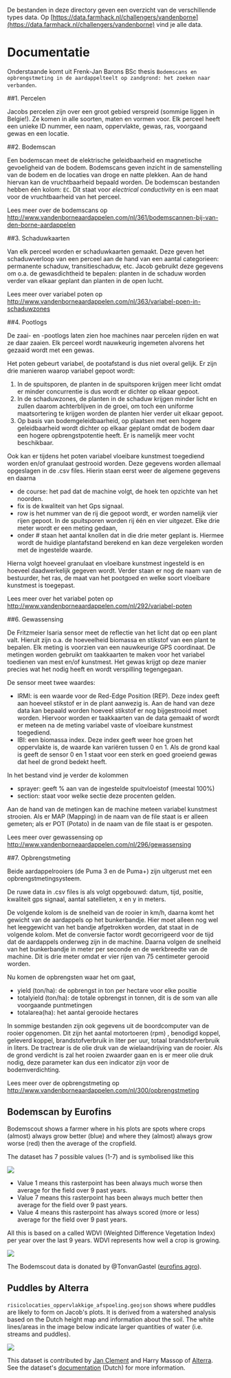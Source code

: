 De bestanden in deze directory geven een overzicht van de verschillende types data. Op [https://data.farmhack.nl/challengers/vandenborne](https://data.farmhack.nl/challengers/vandenborne) vind je alle data.

# Documentatie

Onderstaande komt uit Frenk-Jan Barons BSc thesis `Bodemscans en opbrengstmeting in de aardappelteelt op zandgrond: het zoeken naar verbanden`.

##1. Percelen

Jacobs percelen zijn over een groot gebied verspreid (sommige liggen in Belgie!). Ze komen in alle soorten, maten en vormen voor. Elk perceel heeft een unieke ID nummer, een naam, oppervlakte, gewas, ras, voorgaand gewas en een locatie.

##2. Bodemscan

Een bodemscan meet de elektrische geleidbaarheid en magnetische gevoeligheid van de bodem. Bodemscans geven inzicht in de samenstelling van de bodem en de locaties van droge en natte plekken. Aan de hand hiervan kan de vruchtbaarheid bepaald worden. De bodemscan bestanden hebben één kolom: `EC`. Dit staat voor _electrical conductivity_ en is een maat voor de vruchtbaarheid van het perceel.

Lees meer over de bodemscans op http://www.vandenborneaardappelen.com/nl/361/bodemscannen-bij-van-den-borne-aardappelen

##3. Schaduwkaarten

Van elk perceel worden er schaduwkaarten gemaakt. Deze geven het schaduwverloop van een perceel aan de hand van een aantal categorieen: permanente schaduw, transitieschaduw, etc. Jacob gebruikt deze gegevens om o.a. de gewasdichtheid te bepalen: planten in de schaduw worden verder van elkaar geplant dan planten in de open lucht. 

Lees meer over variabel poten op http://www.vandenborneaardappelen.com/nl/363/variabel-poen-in-schaduwzones

##4. Pootlogs

De zaai- en -pootlogs laten zien hoe machines naar percelen rijden en wat ze daar zaaien. Elk perceel wordt nauwkeurig ingemeten alvorens het gezaaid wordt met een gewas.

Het poten gebeurt variabel, de pootafstand is dus niet overal gelijk. Er zijn drie manieren waarop variabel gepoot wordt:

1. In de spuitsporen, de planten in de spuitsporen krijgen meer licht omdat er minder concurrentie is dus wordt er dichter op elkaar gepoot.
2. In de schaduwzones, de planten in de schaduw krijgen minder licht en zullen daarom achterblijven in de groei, om toch een uniforme maatsortering te krijgen worden de planten hier verder uit elkaar gepoot.
3. Op basis van bodemgeleidbaarheid, op plaatsen met een hogere geleidbaarheid wordt dichter op elkaar geplant omdat de bodem daar een hogere opbrengstpotentie heeft. Er is namelijk meer vocht beschikbaar.

Ook kan er tijdens het poten variabel vloeibare kunstmest toegediend worden en/of granulaat gestrooid worden. Deze gegevens worden allemaal opgeslagen in de .csv files. Hierin staan eerst weer de algemene gegevens en daarna
- de course: het pad dat de machine volgt, de hoek ten opzichte van het noorden.
- fix is de kwaliteit van het Gps signaal.
- row is het nummer van de rij die gepoot wordt, er worden namelijk vier rijen gepoot. In de spuitsporen worden rij één en vier uitgezet. Elke drie meter wordt er een meting gedaan,
- onder # staan het aantal knollen dat in die drie meter geplant is. Hiermee wordt de huidige plantafstand berekend en kan deze vergeleken worden met de ingestelde waarde.

Hierna volgt hoeveel granulaat en vloeibare kunstmest ingesteld is en hoeveel daadwerkelijk gegeven wordt. Verder staan er nog de naam van de bestuurder, het ras, de maat van het pootgoed en welke soort vloeibare kunstmest is toegepast.

Lees meer over het variabel poten op http://www.vandenborneaardappelen.com/nl/292/variabel-poten

##6. Gewassensing

De Fritzmeier Isaria sensor meet de reflectie van het licht dat op een plant valt. Hieruit zijn o.a. de hoeveelheid biomassa en stikstof van een plant te bepalen. Elk meting is voorzien van een nauwkeurige GPS coordinaat. De metingen worden gebruikt om taakkaarten te maken voor het variabel toedienen van mest en/of kunstmest. Het gewas krijgt op deze manier precies wat het nodig heeft en wordt verspilling tegengegaan.

De sensor meet twee waardes:

- IRMI: is een waarde voor de Red-Edge Position (REP). Deze index geeft aan hoeveel stikstof er in de plant aanwezig is. Aan de hand van deze data kan bepaald worden hoeveel stikstof er nog bijgestrooid moet worden. Hiervoor worden er taakkaarten van de data gemaakt of wordt er meteen na de meting variabel vaste of vloeibare kunstmest toegediend.
- IBI: een biomassa index. Deze index geeft weer hoe groen het oppervlakte is, de waarde kan variëren tussen 0 en 1. Als de grond kaal is geeft de sensor 0 en 1 staat voor een sterk en goed groeiend gewas dat heel de grond bedekt heeft.

In het bestand vind je verder de kolommen 

- sprayer: geeft % aan van de ingestelde spuitvloeistof (meestal 100%)
- section: staat voor welke sectie deze procenten gelden.

Aan de hand van de metingen kan de machine meteen variabel kunstmest strooien. Als er MAP (Mapping) in de naam van de file staat is er alleen gemeten; als er POT (Potato) in de naam van de file staat is er gespoten.

Lees meer over gewassensing op http://www.vandenborneaardappelen.com/nl/296/gewassensing

##7. Opbrengstmeting

Beide aardappelrooiers (de Puma 3 en de Puma+) zijn uitgerust met een opbrengstmetingsysteem.

De ruwe data in .csv files is als volgt opgebouwd: datum, tijd, positie, kwaliteit gps signaal, aantal satellieten, x en y in meters.

De volgende kolom is de snelheid van de rooier in km/h, daarna komt het gewicht van de aardappels op het bunkerbandje. Hier moet alleen nog wel het leeggewicht van het bandje afgetrokken worden, dat staat in de volgende kolom. Met de conversie factor wordt gecorrigeerd voor de tijd dat de aardappels onderweg zijn in de machine. Daarna volgen de snelheid van het bunkerbandje in meter per seconde en de werkbreedte van de machine. Dit is drie meter omdat er vier rijen van 75 centimeter gerooid worden.

Nu komen de opbrengsten waar het om gaat,
 - yield (ton/ha): de opbrengst in ton per hectare voor elke positie
 - totalyield (ton/ha): de totale opbrengst in tonnen, dit is de som van alle voorgaande puntmetingen
 - totalarea(ha): het aantal gerooide hectares

In sommige bestanden zijn ook gegevens uit de boordcomputer van de rooier opgenomen. Dit zijn het aantal motortoeren (rpm) , benodigd koppel, geleverd koppel, brandstofverbruik in liter per uur, totaal brandstofverbruik in liters. De tractrear is de olie druk van de wielaandrijving van de rooier. Als de grond verdicht is zal het rooien zwaarder gaan en is er meer olie druk nodig, deze parameter kan dus een indicator zijn voor de bodemverdichting.

Lees meer over de opbrengstmeting op http://www.vandenborneaardappelen.com/nl/300/opbrengstmeting

## Bodemscan by Eurofins

Bodemscout shows a farmer where in his plots are spots where crops (almost) always grow better (blue) and where they (almost) always grow worse (red) then the average of the cropfield. 

The dataset has 7 possible values (1-7) and is symbolised like this

![](https://raw.githubusercontent.com/FarmHackNL/FarmHack/master/challengers/vandenborne/data/images/bodemscan_eurofins_legend.gif)

- Value 1 means this rasterpoint has been always much worse then average for the field over 9 past years.
- Value 7 means this rasterpoint has been always much better then average for the field over 9 past years.
- Value 4 means this rasterpoint has always scored (more or less) average for the field over 9 past years.

All this is based on a called WDVI (Weighted Difference Vegetation Index) per year over the last 9 years. WDVI represents how well a crop is growing.

![](https://raw.githubusercontent.com/FarmHackNL/FarmHack/master/challengers/vandenborne/data/images/bodemscna_eurofins_example.gif)

The Bodemscout data is donated by @TonvanGastel ([eurofins agro](http://blgg.agroxpertus.nl)).

## Puddles by Alterra
 `risicolocaties_oppervlakkige_afspoeling.geojson` shows where puddles are likely to form on Jacob's plots. It is derived from a watershed analysis based on the Dutch height map and information about the soil. The white lines/areas in the image below indicate larger quantities of water (i.e. streams and puddles).

 ![](https://raw.githubusercontent.com/FarmHackNL/FarmHack/master/challengers/vandenborne/data/images/watershed.png)

 This dataset is contributed by [Jan Clement](https://twitter.com/geo_jan) and Harry Massop of [Alterra](https://www.wageningenur.nl/en/Expertise-Services/Research-Institutes/alterra.htm). See the dataset's [documentation](http://www.wageningenur.nl/nl/Publicatie-details.htm?publicationId=publication-way-343536353534) (Dutch) for more information.
